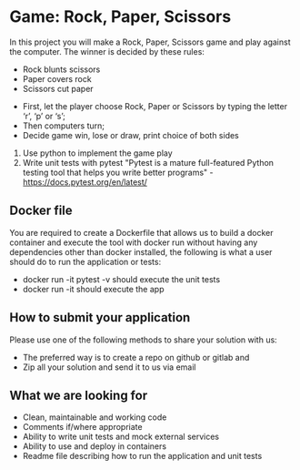 # Game: Rock, Paper, Scissors
In this project you will make a Rock, Paper, Scissors game and play against the computer. The winner is decided by these rules:

* Rock blunts scissors
* Paper covers rock
* Scissors cut paper

- First, let the player choose Rock, Paper or Scissors by typing the letter ‘r’, ‘p’ or ‘s’;
- Then computers turn;
- Decide game win, lose or draw, print choice of both sides

1. Use python to implement the game play
2. Write unit tests with pytest "Pytest is a mature full-featured Python testing tool that helps you write better programs" - https://docs.pytest.org/en/latest/

## Docker file
You are required to create a Dockerfile that allows us to build a docker container and execute the tool with docker run without having any dependencies other than docker installed, the following is what a user should do to run the application or tests:
   * docker run -it pytest -v    should execute the unit tests
   * docker run -it              should execute the app

## How to submit your application
Please use one of the following methods to share your solution with us:
   * The preferred way is to create a repo on github or gitlab and 
   * Zip all your solution and send it to us via email

## What we are looking for
* Clean, maintainable and working code 
* Comments if/where appropriate
* Ability to write unit tests and mock external services
* Ability to use and deploy in containers
* Readme file describing how to run the application and unit tests

    
    
